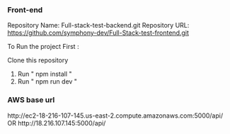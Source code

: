 <h3> Front-end</h3>

Repository Name: Full-stack-test-backend.git
Repository URL: https://github.com/symphony-dev/Full-Stack-test-frontend.git

To Run the project First :

Clone this repository 
1. Run " npm install "
2. Run " npm run dev "


<h3> AWS base url </h3>
http://ec2-18-216-107-145.us-east-2.compute.amazonaws.com:5000/api/
                             OR
http://18.216.107.145:5000/api/
